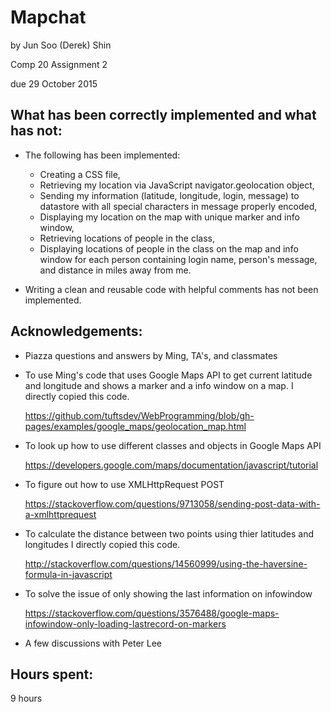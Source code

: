 # Mapchat

by Jun Soo (Derek) Shin

Comp 20 Assignment 2

due 29 October 2015

## What has been correctly implemented and what has not:
	
- The following has been implemented:
	- Creating a CSS file, 
	- Retrieving my location via JavaScript navigator.geolocation object,
	- Sending my information (latitude, longitude, login, message) to datastore 
	  with all special characters in message properly encoded,
	- Displaying my location on the map with unique marker and info window,
	- Retrieving locations of people in the class,
	- Displaying locations of people in the class on the map and info window for 
	  each person containing login name, person's message, and distance in miles 
	  away from me.

- Writing a clean and reusable code with helpful comments has not been
  implemented.

## Acknowledgements: 

- Piazza questions and answers by Ming, TA's, and classmates

- To use Ming's code that uses Google Maps API to get current latitude and
  longitude and shows a marker and a info window on a map.
  I directly copied this code.

  <https://github.com/tuftsdev/WebProgramming/blob/gh-pages/examples/google_maps/geolocation_map.html>

- To look up how to use different classes and objects in Google Maps API
  
  <https://developers.google.com/maps/documentation/javascript/tutorial>

- To figure out how to use XMLHttpRequest POST

  <https://stackoverflow.com/questions/9713058/sending-post-data-with-a-xmlhttprequest>

- To calculate the distance between two points using thier latitudes and longitudes
  I directly copied this code.

  <http://stackoverflow.com/questions/14560999/using-the-haversine-formula-in-javascript>

- To solve the issue of only showing the last information on infowindow

  <https://stackoverflow.com/questions/3576488/google-maps-infowindow-only-loading-lastrecord-on-markers>

- A few discussions with Peter Lee

## Hours spent: 

9 hours
